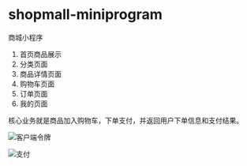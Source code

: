 # shopmall-miniprogram
商城小程序
1. 首页商品展示
2. 分类页面
3. 商品详情页面
4. 购物车页面
5. 订单页面
6. 我的页面

核心业务就是商品加入购物车，下单支付，并返回用户下单信息和支付结果。

![客户端令牌](https://github.com/StickInsect2/shopmall-miniprogram/master/imgs/public/客户端令牌.png)

![支付](https://github.com/StickInsect2/shopmall-miniprogram/master/imgs/public/支付.png)

